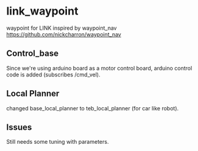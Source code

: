 # link_waypoint
waypoint for LINK inspired by waypoint_nav
https://github.com/nickcharron/waypoint_nav

## Control_base
Since we're using arduino board as a motor control board, arduino control code is added (subscribes /cmd_vel).

## Local Planner
changed base_local_planner to teb_local_planner (for car like robot).

## Issues
Still needs some tuning with parameters.
